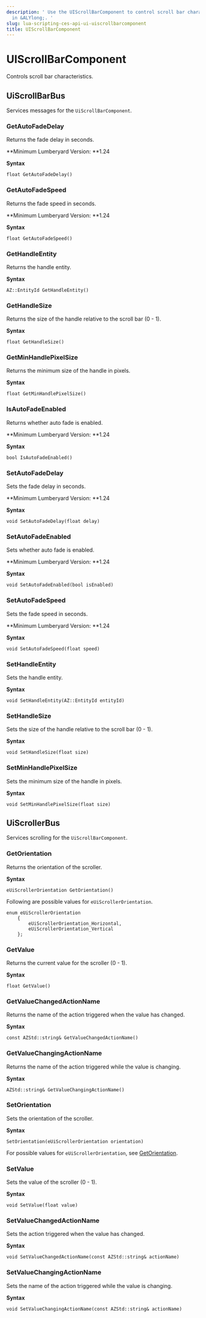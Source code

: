 ```yaml
---
description: ' Use the UIScrollBarComponent to control scroll bar characteristics
  in &ALYlong;. '
slug: lua-scripting-ces-api-ui-uiscrollbarcomponent
title: UIScrollBarComponent
---
```

# UIScrollBarComponent<a name="lua-scripting-ces-api-ui-uiscrollbarcomponent"></a>

Controls scroll bar characteristics\.

## UiScrollBarBus<a name="lua-scripting-ces-api-ui-uiscrollbarcomponent-uiscrollbarbus"></a>

Services messages for the `UiScrollBarComponent`\.

### GetAutoFadeDelay<a name="lua-scripting-ces-api-ui-uiscrollbarcomponent-uiscrollbarbus-getautofadedelay"></a>

Returns the fade delay in seconds\.

**Minimum Lumberyard Version: **1\.24

**Syntax**

```
float GetAutoFadeDelay()
```

### GetAutoFadeSpeed<a name="lua-scripting-ces-api-ui-uiscrollbarcomponent-uiscrollbarbus-getautofadespeed"></a>

Returns the fade speed in seconds\.

**Minimum Lumberyard Version: **1\.24

**Syntax**

```
float GetAutoFadeSpeed()
```

### GetHandleEntity<a name="lua-scripting-ces-api-ui-uiscrollbarcomponent-uiscrollbarbus-gethandleentity"></a>

Returns the handle entity\.

**Syntax**

```
AZ::EntityId GetHandleEntity()
```

### GetHandleSize<a name="lua-scripting-ces-api-ui-uiscrollbarcomponent-uiscrollbarbus-gethandlesize"></a>

Returns the size of the handle relative to the scroll bar \(0 \- 1\)\.

**Syntax**

```
float GetHandleSize()
```

### GetMinHandlePixelSize<a name="lua-scripting-ces-api-ui-uiscrollbarcomponent-uiscrollbarbus-getminhandlepixelsize"></a>

Returns the minimum size of the handle in pixels\.

**Syntax**

```
float GetMinHandlePixelSize()
```

### IsAutoFadeEnabled<a name="lua-scripting-ces-api-ui-uiscrollbarcomponent-uiscrollbarbus-isautofadeenabled"></a>

Returns whether auto fade is enabled\.

**Minimum Lumberyard Version: **1\.24

**Syntax**

```
bool IsAutoFadeEnabled()
```

### SetAutoFadeDelay<a name="lua-scripting-ces-api-ui-uiscrollbarcomponent-uiscrollbarbus-setautofadedelay"></a>

Sets the fade delay in seconds\.

**Minimum Lumberyard Version: **1\.24

**Syntax**

```
void SetAutoFadeDelay(float delay)
```

### SetAutoFadeEnabled<a name="lua-scripting-ces-api-ui-uiscrollbarcomponent-uiscrollbarbus-setautofadeenabled"></a>

Sets whether auto fade is enabled\.

**Minimum Lumberyard Version: **1\.24

**Syntax**

```
void SetAutoFadeEnabled(bool isEnabled)
```

### SetAutoFadeSpeed<a name="lua-scripting-ces-api-ui-uiscrollbarcomponent-uiscrollbarbus-setautofadespeed"></a>

Sets the fade speed in seconds\.

**Minimum Lumberyard Version: **1\.24

**Syntax**

```
void SetAutoFadeSpeed(float speed)
```

### SetHandleEntity<a name="lua-scripting-ces-api-ui-uiscrollbarcomponent-uiscrollbarbus-sethandleentity"></a>

Sets the handle entity\.

**Syntax**

```
void SetHandleEntity(AZ::EntityId entityId)
```

### SetHandleSize<a name="lua-scripting-ces-api-ui-uiscrollbarcomponent-uiscrollbarbus-sethandlesize"></a>

Sets the size of the handle relative to the scroll bar \(0 \- 1\)\.

**Syntax**

```
void SetHandleSize(float size)
```

### SetMinHandlePixelSize<a name="lua-scripting-ces-api-ui-uiscrollbarcomponent-uiscrollbarbus-setminhandlepixelsize"></a>

Sets the minimum size of the handle in pixels\.

**Syntax**

```
void SetMinHandlePixelSize(float size)
```

## UiScrollerBus<a name="lua-scripting-ces-api-ui-uiscrollbarcomponent-uiscrollerbus"></a>

Services scrolling for the `UiScrollBarComponent`\.

### GetOrientation<a name="lua-scripting-ces-api-ui-uiscrollbarcomponent-uiscrollerbus-getorientation"></a>

Returns the orientation of the scroller\.

**Syntax**

```
eUiScrollerOrientation GetOrientation()
```

Following are possible values for `eUiScrollerOrientation`\.

```
enum eUiScrollerOrientation
    {
        eUiScrollerOrientation_Horizontal,
        eUiScrollerOrientation_Vertical
    };
```

### GetValue<a name="lua-scripting-ces-api-ui-uiscrollbarcomponent-uiscrollerbus-getvalue"></a>

Returns the current value for the scroller \(0 \- 1\)\.

**Syntax**

```
float GetValue()
```

### GetValueChangedActionName<a name="lua-scripting-ces-api-ui-uiscrollbarcomponent-uiscrollerbus-getvaluechangedactionname"></a>

Returns the name of the action triggered when the value has changed\.

**Syntax**

```
const AZStd::string& GetValueChangedActionName() 
```

### GetValueChangingActionName<a name="lua-scripting-ces-api-ui-uiscrollbarcomponent-uiscrollerbus-getvaluechangingactionname"></a>

Returns the name of the action triggered while the value is changing\.

**Syntax**

```
AZStd::string& GetValueChangingActionName() 
```

### SetOrientation<a name="lua-scripting-ces-api-ui-uiscrollbarcomponent-uiscrollerbus-setorientation"></a>

Sets the orientation of the scroller\.

**Syntax**

```
SetOrientation(eUiScrollerOrientation orientation) 
```

For possible values for `eUiScrollerOrientation`, see [GetOrientation](#lua-scripting-ces-api-ui-uiscrollbarcomponent-uiscrollerbus-getorientation)\.

### SetValue<a name="lua-scripting-ces-api-ui-uiscrollbarcomponent-uiscrollerbus-setvalue"></a>

Sets the value of the scroller \(0 \- 1\)\.

**Syntax**

```
void SetValue(float value)
```

### SetValueChangedActionName<a name="lua-scripting-ces-api-ui-uiscrollbarcomponent-uiscrollerbus-setvaluechangedactionname"></a>

Sets the action triggered when the value has changed\.

**Syntax**

```
void SetValueChangedActionName(const AZStd::string& actionName)
```

### SetValueChangingActionName<a name="lua-scripting-ces-api-ui-uiscrollbarcomponent-uiscrollerbus-setvaluechangingactionname"></a>

Sets the name of the action triggered while the value is changing\.

**Syntax**

```
void SetValueChangingActionName(const AZStd::string& actionName)
```